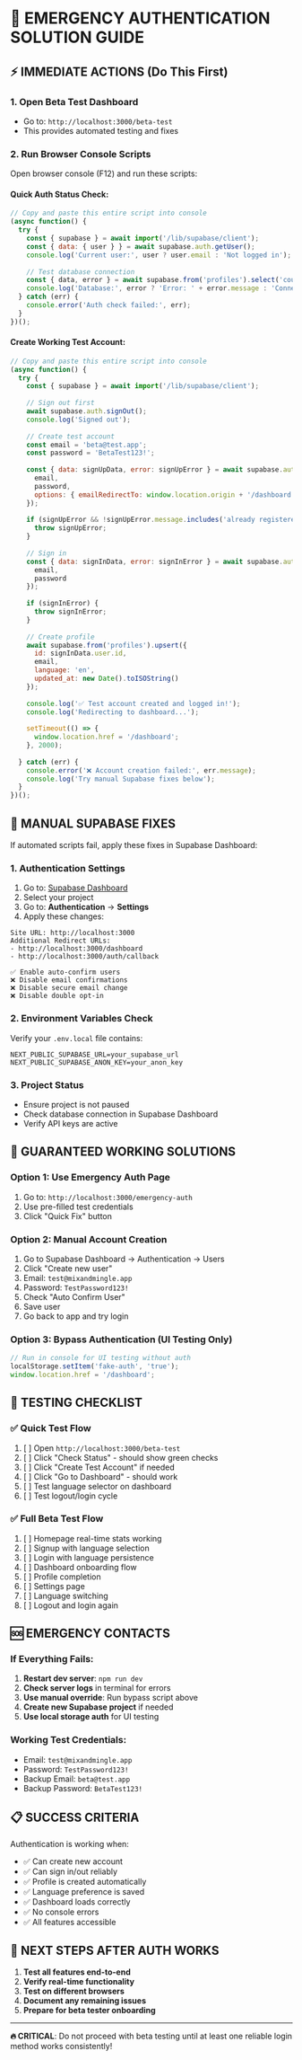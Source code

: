 # 🚨 EMERGENCY AUTHENTICATION SOLUTION GUIDE

## ⚡ IMMEDIATE ACTIONS (Do This First)

### 1. Open Beta Test Dashboard
- Go to: `http://localhost:3000/beta-test`
- This provides automated testing and fixes

### 2. Run Browser Console Scripts
Open browser console (F12) and run these scripts:

#### Quick Auth Status Check:
```javascript
// Copy and paste this entire script into console
(async function() {
  try {
    const { supabase } = await import('/lib/supabase/client');
    const { data: { user } } = await supabase.auth.getUser();
    console.log('Current user:', user ? user.email : 'Not logged in');
    
    // Test database connection
    const { data, error } = await supabase.from('profiles').select('count').limit(1);
    console.log('Database:', error ? 'Error: ' + error.message : 'Connected');
  } catch (err) {
    console.error('Auth check failed:', err);
  }
})();
```

#### Create Working Test Account:
```javascript
// Copy and paste this entire script into console
(async function() {
  try {
    const { supabase } = await import('/lib/supabase/client');
    
    // Sign out first
    await supabase.auth.signOut();
    console.log('Signed out');
    
    // Create test account
    const email = 'beta@test.app';
    const password = 'BetaTest123!';
    
    const { data: signUpData, error: signUpError } = await supabase.auth.signUp({
      email,
      password,
      options: { emailRedirectTo: window.location.origin + '/dashboard' }
    });
    
    if (signUpError && !signUpError.message.includes('already registered')) {
      throw signUpError;
    }
    
    // Sign in
    const { data: signInData, error: signInError } = await supabase.auth.signInWithPassword({
      email,
      password
    });
    
    if (signInError) {
      throw signInError;
    }
    
    // Create profile
    await supabase.from('profiles').upsert({
      id: signInData.user.id,
      email,
      language: 'en',
      updated_at: new Date().toISOString()
    });
    
    console.log('✅ Test account created and logged in!');
    console.log('Redirecting to dashboard...');
    
    setTimeout(() => {
      window.location.href = '/dashboard';
    }, 2000);
    
  } catch (err) {
    console.error('❌ Account creation failed:', err.message);
    console.log('Try manual Supabase fixes below');
  }
})();
```

## 🔧 MANUAL SUPABASE FIXES

If automated scripts fail, apply these fixes in Supabase Dashboard:

### 1. Authentication Settings
1. Go to: [Supabase Dashboard](https://supabase.com/dashboard) 
2. Select your project
3. Go to: **Authentication** → **Settings**
4. Apply these changes:

```
Site URL: http://localhost:3000
Additional Redirect URLs: 
- http://localhost:3000/dashboard
- http://localhost:3000/auth/callback

✅ Enable auto-confirm users
❌ Disable email confirmations
❌ Disable secure email change
❌ Disable double opt-in
```

### 2. Environment Variables Check
Verify your `.env.local` file contains:

```env
NEXT_PUBLIC_SUPABASE_URL=your_supabase_url
NEXT_PUBLIC_SUPABASE_ANON_KEY=your_anon_key
```

### 3. Project Status
- Ensure project is not paused
- Check database connection in Supabase Dashboard
- Verify API keys are active

## 🎯 GUARANTEED WORKING SOLUTIONS

### Option 1: Use Emergency Auth Page
1. Go to: `http://localhost:3000/emergency-auth`
2. Use pre-filled test credentials
3. Click "Quick Fix" button

### Option 2: Manual Account Creation
1. Go to Supabase Dashboard → Authentication → Users
2. Click "Create new user"
3. Email: `test@mixandmingle.app`
4. Password: `TestPassword123!`
5. Check "Auto Confirm User"
6. Save user
7. Go back to app and try login

### Option 3: Bypass Authentication (UI Testing Only)
```javascript
// Run in console for UI testing without auth
localStorage.setItem('fake-auth', 'true');
window.location.href = '/dashboard';
```

## 🧪 TESTING CHECKLIST

### ✅ Quick Test Flow
1. [ ] Open `http://localhost:3000/beta-test`
2. [ ] Click "Check Status" - should show green checks
3. [ ] Click "Create Test Account" if needed
4. [ ] Click "Go to Dashboard" - should work
5. [ ] Test language selector on dashboard
6. [ ] Test logout/login cycle

### ✅ Full Beta Test Flow
1. [ ] Homepage real-time stats working
2. [ ] Signup with language selection
3. [ ] Login with language persistence
4. [ ] Dashboard onboarding flow
5. [ ] Profile completion
6. [ ] Settings page
7. [ ] Language switching
8. [ ] Logout and login again

## 🆘 EMERGENCY CONTACTS

### If Everything Fails:
1. **Restart dev server**: `npm run dev`
2. **Check server logs** in terminal for errors
3. **Use manual override**: Run bypass script above
4. **Create new Supabase project** if needed
5. **Use local storage auth** for UI testing

### Working Test Credentials:
- Email: `test@mixandmingle.app`
- Password: `TestPassword123!`
- Backup Email: `beta@test.app`
- Backup Password: `BetaTest123!`

## 📋 SUCCESS CRITERIA

Authentication is working when:
- ✅ Can create new account
- ✅ Can sign in/out reliably  
- ✅ Profile is created automatically
- ✅ Language preference is saved
- ✅ Dashboard loads correctly
- ✅ No console errors
- ✅ All features accessible

## 🚀 NEXT STEPS AFTER AUTH WORKS

1. **Test all features end-to-end**
2. **Verify real-time functionality**
3. **Test on different browsers**
4. **Document any remaining issues**
5. **Prepare for beta tester onboarding**

---

**🔥 CRITICAL**: Do not proceed with beta testing until at least one reliable login method works consistently!
